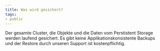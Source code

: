 ```yaml
---
title: Was wird gesichert?
tags:
- public
---
```

Der gesamte Cluster, die Objekte und die Daten vom Perstistent Storage werden laufend gesichert. Es gibt keine Applikationskonsistente Backups und der Restore durch unseren Support ist kostenpflichtig.
